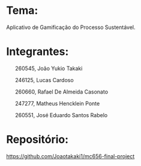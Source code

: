 # Tema: 
Aplicativo de Gamificação do Processo Sustentável.
# Integrantes:

  <ul>260545, João Yukio Takaki</ul>
  <ul>246125, Lucas Cardoso</ul>
  <ul>260660, Rafael De Almeida Casonato</ul>
  <ul>247277, Matheus Hencklein Ponte</ul>
  <ul>260551, José Eduardo Santos Rabelo</ul>

# Repositório: 
https://github.com/Joaotakaki1/mc656-final-project

